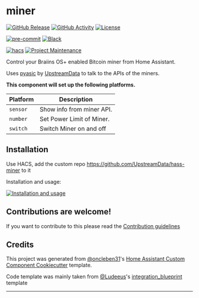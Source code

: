 # miner

[![GitHub Release][releases-shield]][releases]
[![GitHub Activity][commits-shield]][commits]
[![License][license-shield]](LICENSE)

[![pre-commit][pre-commit-shield]][pre-commit]
[![Black][black-shield]][black]

[![hacs][hacsbadge]][hacs]
[![Project Maintenance][maintenance-shield]][user_profile]

Control your Braiins OS+ enabled Bitcoin miner from Home Assistant.

Uses [pyasic](https://github.com/UpstreamData/pyasic) by [UpstreamData](https://github.com/UpstreamData) to talk to the APIs of the miners.

**This component will set up the following platforms.**

| Platform | Description               |
| -------- | ------------------------- |
| `sensor` | Show info from miner API. |
| `number` | Set Power Limit of Miner. |
| `switch` | Switch Miner on and off   |

## Installation

Use HACS, add the custom repo https://github.com/UpstreamData/hass-miner to it

Installation and usage:

[![Installation and usage](http://img.youtube.com/vi/eL83eYLbgQM/0.jpg)](https://www.youtube.com/watch?v=6HwSQag7NU8)

## Contributions are welcome!

If you want to contribute to this please read the [Contribution guidelines](CONTRIBUTING.md)

## Credits

This project was generated from [@oncleben31](https://github.com/oncleben31)'s [Home Assistant Custom Component Cookiecutter](https://github.com/oncleben31/cookiecutter-homeassistant-custom-component) template.

Code template was mainly taken from [@Ludeeus](https://github.com/ludeeus)'s [integration_blueprint][integration_blueprint] template

---

[integration_blueprint]: https://github.com/custom-components/integration_blueprint
[black]: https://github.com/psf/black
[black-shield]: https://img.shields.io/badge/code%20style-black-000000.svg?style=for-the-badge
[buymecoffee]: https://www.buymeacoffee.com/UpstreamData
[buymecoffeebadge]: https://img.shields.io/badge/buy%20me%20a%20coffee-donate-yellow.svg?style=for-the-badge
[commits-shield]: https://img.shields.io/github/commit-activity/y/UpstreamData/hass-miner.svg?style=for-the-badge
[commits]: https://github.com/UpstreamData/hass-miner/commits/main
[hacs]: https://hacs.xyz
[hacsbadge]: https://img.shields.io/badge/HACS-Custom-orange.svg?style=for-the-badge
[discord]: https://discord.gg/Qa5fW2R
[discord-shield]: https://img.shields.io/discord/330944238910963714.svg?style=for-the-badge
[exampleimg]: example.png
[forum-shield]: https://img.shields.io/badge/community-forum-brightgreen.svg?style=for-the-badge
[forum]: https://community.home-assistant.io/
[license-shield]: https://img.shields.io/github/license/UpstreamData/hass-miner.svg?style=for-the-badge
[maintenance-shield]: https://img.shields.io/badge/maintainer-%40UpstreamData-blue.svg?style=for-the-badge
[pre-commit]: https://github.com/pre-commit/pre-commit
[pre-commit-shield]: https://img.shields.io/badge/pre--commit-enabled-brightgreen?style=for-the-badge
[releases-shield]: https://img.shields.io/github/release/UpstreamData/hass-miner.svg?style=for-the-badge
[releases]: https://github.com/UpstreamData/hass-miner/releases
[user_profile]: https://github.com/UpstreamData
